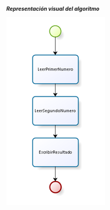 
***Representación visual del algoritmo***


![Representación visual del algoritmo](https://raw.githubusercontent.com/josefranwagner/AED/master/DiagramaDeFlujo.PNG)
